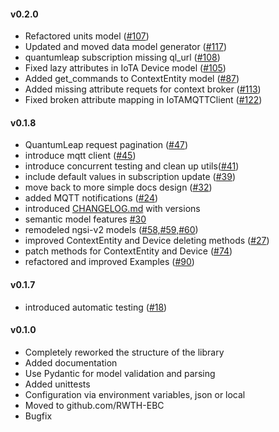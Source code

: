#### v0.2.0
 - Refactored units model ([#107](https://github.com/RWTH-EBC/FiLiP/issues/107))
 - Updated and moved data model generator ([#117](https://github.com/RWTH-EBC/FiLiP/issues/117))
 - quantumleap subscription missing ql_url ([#108](https://github.com/RWTH-EBC/FiLiP/issues/108))
 - Fixed lazy attributes in IoTA Device model ([#105](https://github.com/RWTH-EBC/FiLiP/issues/105))
 - Added get_commands to ContextEntity model ([#87](https://github.com/RWTH-EBC/FiLiP/issues/87))
 - Added missing attribute requets for context broker ([#113](https://github.com/RWTH-EBC/FiLiP/issues/113))
 - Fixed broken attribute mapping in IoTAMQTTClient ([#122](https://github.com/RWTH-EBC/FiLiP/issues/122))


#### v0.1.8
- QuantumLeap request pagination ([#47](https://github.com/RWTH-EBC/FiLiP/issues/47))
- introduce mqtt client ([#45](https://github.com/RWTH-EBC/FiLiP/issues/45))
- introduce concurrent testing and clean up utils([#41](https://github.com/RWTH-EBC/FiLiP/issues/41))
- include default values in subscription update ([#39](https://github.com/RWTH-EBC/FiLiP/issues/39))
- move back to more simple docs design ([#32](https://github.com/RWTH-EBC/FiLiP/issues/32))
- added MQTT notifications ([#24](https://github.com/RWTH-EBC/FiLiP/issues/24))
- introduced [CHANGELOG.md](https://github.com/RWTH-EBC/FiLiP/blob/development/CHANGELOG.md) with versions
- semantic model features [#30](https://github.com/RWTH-EBC/FiLiP/issues/30)
- remodeled ngsi-v2 models ([#58,#59,#60](https://github.com/RWTH-EBC/FiLiP/issues/60))
- improved ContextEntity and Device deleting methods ([#27](https://github.com/RWTH-EBC/FiLiP/issues/28))
- patch methods for ContextEntity and Device ([#74](https://github.com/RWTH-EBC/FiLiP/issues/74))
- refactored and improved Examples ([#90](https://github.com/RWTH-EBC/FiLiP/issues/90))

#### v0.1.7
- introduced automatic testing
([#18](https://github.com/RWTH-EBC/FiLiP/issues/18))

#### v0.1.0
- Completely reworked the structure of the library
- Added documentation  
- Use Pydantic for model validation and parsing
- Added unittests
- Configuration via environment variables, json or local
- Moved to github.com/RWTH-EBC
- Bugfix
